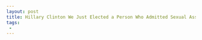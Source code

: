 ```yaml
---
layout: post
title: Hillary Clinton We Just Elected a Person Who Admitted Sexual Assault to the Presidency
tags:
 -
---
```


